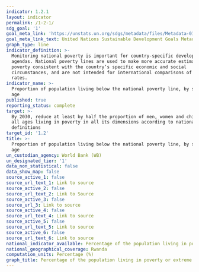 ```yaml
---
indicator: 1.2.1
layout: indicator
permalink: /1-2-1/
sdg_goal: '1'
goal_meta_link: 'https://unstats.un.org/sdgs/metadata/files/Metadata-01-02-01.pdf '
goal_meta_link_text: United Nations Sustainable Development Goals Metadata (PDF 98.2 KB)
graph_type: line
indicator_definition: >-
  Monitoring national poverty is important for country-specific development
  agendas. National poverty lines are used to make more accurate estimates of
  poverty consistent with the country’s specific economic and social
  circumstances, and are not intended for international comparisons of poverty
  rates.
indicator_name: >-
  Proportion of population living below the national poverty line, by sex and
  age
published: true
reporting_status: complete
target: >-
  By 2030, reduce at least by half the proportion of men, women and children of
  all ages living in poverty in all its dimensions according to national
  definitions
target_id: '1.2'
title: >-
  Proportion of population living below the national poverty line, by sex and
  age
un_custodian_agency: World Bank (WB)
un_designated_tier: '1'
data_non_statistical: false
data_show_map: false
source_active_1: false
source_url_text_1: Link to source
source_active_2: false
source_url_text_2: Link to Source
source_active_3: false
source_url_3: Link to source
source_active_4: false
source_url_text_4: Link to source
source_active_5: false
source_url_text_5: Link to source
source_active_6: false
source_url_text_6: Link to source
national_indicator_available: Percentage of the population living in poverty
national_geographical_coverage: Rwanda
computation_units: Percentage (%)
graph_title: Percentage of the population living in poverty or extreme poverty
---
```



